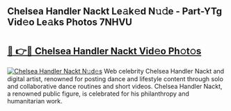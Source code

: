## Chelsea Handler Nackt Le𝚊k𝚎d N𝚞𝚍e - Part-YTg Vid𝚎o Le𝚊ks Photos 7NHVU

# <h2><a href="http://fb9iuxp.evod.top/?m=Chelsea+Handler+Nackt">🔗 👉🔴 Chelsea Handler Nackt Vid𝚎o Ph𝚘t𝚘s</a></h2>

[![Chelsea Handler Nackt N𝚞d𝚎s](https://i.imgur.com/8V9OHl7.gif)](http://fb9iuxp.evod.top/?m=Chelsea+Handler+Nackt)
Web celebrity Chelsea Handler Nackt and digital artist, renowned for posting dance and lifestyle content through solo and collaborative dance routines and short videos. Chelsea Handler Nackt, a renowned public figure, is celebrated for his philanthropy and humanitarian work. 
